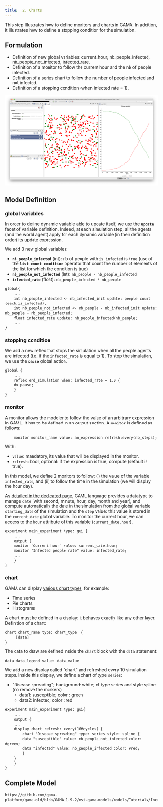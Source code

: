 ```yaml
---
title:  2. Charts
---
```


This step Illustrates how to define monitors and charts in GAMA. In addition, it illustrates how to define a stopping condition for the simulation.


## Formulation

* Definition of new global variables: current\_hour, nb\_people\_infected, nb\_people\_not\_infected, infected\_rate.
* Definition of a monitor to follow the current hour and the nb of people infected.
* Definition of a series chart to follow the number of people infected and not infected.
* Definition of a stopping condition (when infected rate = 1).

![Incremental model 2: plot of the disease spread.](/resources/images/tutorials/Incremental_model2.png)





## Model Definition

### global variables
In order to define dynamic variable able to update itself, we use the **`update`** facet of variable definition.
Indeed, at each simulation step, all the agents (and the world agent) apply for each dynamic variable (in their definition order) its update expression.

We add 3 new global variables:

* **`nb_people_infected`** (int): nb of people with `is_infected` is `true` (use of the **`list count condition`** operator that count the number of elements of the list for which the condition is true)
* **`nb_people_not_infected`** (int): `nb_people - nb_people_infected`
* **`infected_rate`** (float): `nb_people_infected / nb_people` 

```
global{
    ...
    int nb_people_infected <- nb_infected_init update: people count (each.is_infected);
    int nb_people_not_infected <- nb_people - nb_infected_init update: nb_people - nb_people_infected;
    float infected_rate update: nb_people_infected/nb_people;
    ...
}
```
### stopping condition

We add a new reflex that stops the simulation when all the people agents are infected (i.e. if the `infected_rate` is equal to 1). To stop the simulation, we use the **`pause`** global action.

```
global {
    ...
    reflex end_simulation when: infected_rate = 1.0 {
	do pause;
    }
}
```

### monitor

A monitor allows the modeler to follow the value of an arbitrary expression in GAML. It has to be defined in an output section. A **`monitor`** is defined as follows:
```
    monitor monitor_name value: an_expression refresh:every(nb_steps);
```

With:

* `value`: mandatory, its value that will be displayed in the monitor.
* `refresh`: bool, optional: if the expression is true, compute (default is true).

In this model, we define 2 monitors to follow: (i) the value of the variable `infected_rate`, and (ii) to follow the time in the simulation (we will display the hour day). 

As [detailed in the dedicated page](ManipulateDates), GAML language provides a datatype to manage `date` (with second, minute, hour, day, month and year), and compute automatically the date in the simulation from the global variable `starting_date` of the simulation and the `step` value: this value is stored in the `current_date` global variable. To monitor the current hour, we can access to the `hour` attribute of this variable (`current_date.hour`).

```
experiment main_experiment type: gui {
    ...
    output {
	monitor "Current hour" value: current_date.hour;
	monitor "Infected people rate" value: infected_rate;
	...
    }
}
```

### chart

GAMA can display [various chart types](DefiningCharts), for example:

* Time series
* Pie charts
* Histograms

A chart must be defined in a display: it behaves exactly like any other layer.
Definition of a chart:

```
chart chart_name type: chart_type  {
     [data]
}
```

The data to draw are defined inside the `chart` block with the `data` statement:

```
data data_legend value: data_value
```

We add a new display called "chart" and refreshed every 10 simulation steps.
Inside this display, we define a chart of type `series`:

* "Disease spreading"; background: white; of type series and style spline (no remove the markers)
  * data1: susceptible; color : green
  * data2: infected; color : red

```
experiment main_experiment type: gui{
    ...
    output {
	...
	display chart refresh: every(10#cycles) {
	    chart "Disease spreading" type: series style: spline {
		data "susceptible" value: nb_people_not_infected color: #green;
		data "infected" value: nb_people_infected color: #red;
	    }
	}
    }
}
```




## Complete Model

```gaml reference
https://github.com/gama-platform/gama.old/blob/GAMA_1.9.2/msi.gama.models/models/Tutorials/Incremental%20Model/models/Incremental%20Model%202.gaml
```
